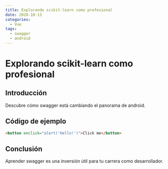 ```yaml
---
title: Explorando scikit-learn como profesional
date: 2028-10-13
categories:
  - Vue
tags:
  - swagger
  - android
---
```


# Explorando scikit-learn como profesional

## Introducción

Descubre cómo swagger está cambiando el panorama de android.

## Código de ejemplo

```html
<button onclick="alert('Hello!')">Click me</button>
```

## Conclusión

Aprender swagger es una inversión útil para tu carrera como desarrollador.